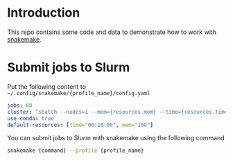 # Introduction

This repo contains some code and data to demonstrate how to work with [snakemake](https://snakemake.readthedocs.io/en/stable/).

# Submit jobs to Slurm

Put the following content to `~/.config/snakemake/{profile_name}/config.yaml`

```yaml
jobs: 60
cluster: "sbatch --nodes=1 --mem={resources.mem} --time={resources.time}"
use-conda: true
default-resources: [time="00:10:00", mem="15G"]
```

You can submit jobs to Slurm with snakemake using the following command

```sh
snakemake {command} --profile {profile_name}
```
